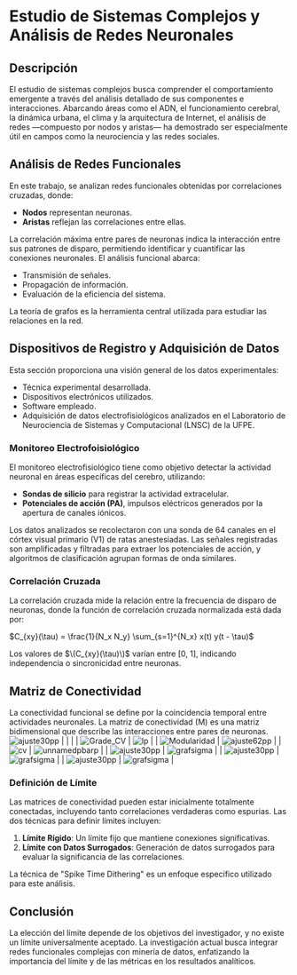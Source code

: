 # Estudio de Sistemas Complejos y Análisis de Redes Neuronales

## Descripción
El estudio de sistemas complejos busca comprender el comportamiento emergente a través del análisis detallado de sus componentes e interacciones. Abarcando áreas como el ADN, el funcionamiento cerebral, la dinámica urbana, el clima y la arquitectura de Internet, el análisis de redes —compuesto por nodos y aristas— ha demostrado ser especialmente útil en campos como la neurociencia y las redes sociales.

## Análisis de Redes Funcionales
En este trabajo, se analizan redes funcionales obtenidas por correlaciones cruzadas, donde:
- **Nodos** representan neuronas.
- **Aristas** reflejan las correlaciones entre ellas.

La correlación máxima entre pares de neuronas indica la interacción entre sus patrones de disparo, permitiendo identificar y cuantificar las conexiones neuronales. El análisis funcional abarca:
- Transmisión de señales.
- Propagación de información.
- Evaluación de la eficiencia del sistema.

La teoría de grafos es la herramienta central utilizada para estudiar las relaciones en la red.

## Dispositivos de Registro y Adquisición de Datos
Esta sección proporciona una visión general de los datos experimentales:
- Técnica experimental desarrollada.
- Dispositivos electrónicos utilizados.
- Software empleado.
- Adquisición de datos electrofisiológicos analizados en el Laboratorio de Neurociencia de Sistemas y Computacional (LNSC) de la UFPE.

### Monitoreo Electrofoisiológico
El monitoreo electrofisiológico tiene como objetivo detectar la actividad neuronal en áreas específicas del cerebro, utilizando:
- **Sondas de silicio** para registrar la actividad extracelular.
- **Potenciales de acción (PA)**, impulsos eléctricos generados por la apertura de canales iónicos.

Los datos analizados se recolectaron con una sonda de 64 canales en el córtex visual primario (V1) de ratas anestesiadas. Las señales registradas son amplificadas y filtradas para extraer los potenciales de acción, y algoritmos de clasificación agrupan formas de onda similares.

### Correlación Cruzada
La correlación cruzada mide la relación entre la frecuencia de disparo de neuronas, donde la función de correlación cruzada normalizada está dada por:

$C_{xy}(\tau) = \frac{1}{N_x N_y} \sum_{s=1}^{N_x} x(t) y(t - \tau)$


Los valores de $\(C_{xy}(\tau)\)$ varían entre [0, 1], indicando independencia o sincronicidad entre neuronas.

## Matriz de Conectividad
La conectividad funcional se define por la coincidencia temporal entre actividades neuronales. La matriz de conectividad \(M\) es una matriz bidimensional que describe las interacciones entre pares de neuronas.
![ajuste30pp](include/mcc_corr.png) 
|                                        |                                        |
| ![Grade_CV](include/Grade_CV.png) | ![lp](include/LP_CV.png) |
| ![Modularidad](include/Modularidad.png) | ![ajuste62pp](include/cv.png) |
| ![cv](include/cvComunidad.png) | ![unnamedpbarp](include/cv_funcioal.png) |
| ![ajuste30pp](include/degsdg.png) | ![grafsigma](include/fit_100.png) |
| ![ajuste30pp](include/dis_pesos.png) | ![grafsigma](include/pl_densy_250.png) |
| ![ajuste30pp](include/redexpMar0710s.png) | ![grafsigma](include/rhogrado_100.png) |


### Definición de Límite
Las matrices de conectividad pueden estar inicialmente totalmente conectadas, incluyendo tanto correlaciones verdaderas como espurias. Las dos técnicas para definir límites incluyen:
1. **Límite Rígido**: Un límite fijo que mantiene conexiones significativas.
2. **Límite con Datos Surrogados**: Generación de datos surrogados para evaluar la significancia de las correlaciones.

La técnica de "Spike Time Dithering" es un enfoque específico utilizado para este análisis.

## Conclusión
La elección del límite depende de los objetivos del investigador, y no existe un límite universalmente aceptado. La investigación actual busca integrar redes funcionales complejas con minería de datos, enfatizando la importancia del límite y de las métricas en los resultados analíticos.
